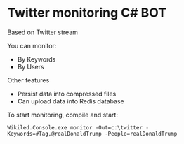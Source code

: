 # Twitter monitoring C# BOT

Based on Twitter stream

You can monitor:
* By Keywords
* By Users

Other features
* Persist data into compressed files
* Can upload data into Redis database

To start monitoring, compile and start:
```
Wikiled.Console.exe monitor -Out=c:\twitter -Keywords=#Tag,@realDonaldTrump -People=realDonaldTrump
```
